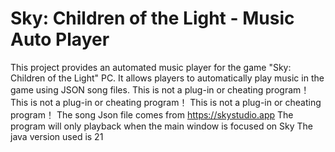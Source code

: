 # Sky: Children of the Light - Music Auto Player
This project provides an automated music player for the game "Sky: Children of the Light" PC. It allows players to automatically play music in the game using JSON song files.
This is not a plug-in or cheating program！ This is not a plug-in or cheating program！ This is not a plug-in or cheating program！
The song Json file comes from https://skystudio.app
The program will only playback when the main window is focused on Sky
The java version used is 21
